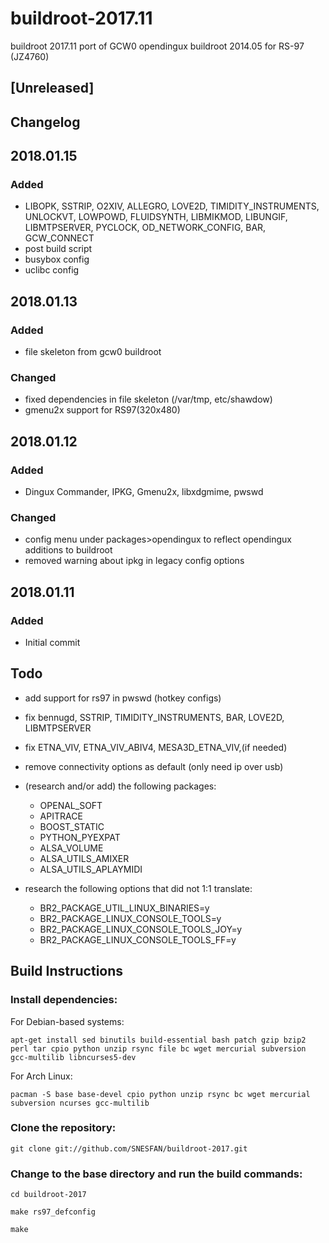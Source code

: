 # buildroot-2017.11

buildroot 2017.11 port of GCW0 opendingux buildroot 2014.05 for RS-97 (JZ4760)

## [Unreleased]

## Changelog
## 2018.01.15
### Added
- LIBOPK, SSTRIP, O2XIV, ALLEGRO, LOVE2D, TIMIDITY_INSTRUMENTS, UNLOCKVT, LOWPOWD, FLUIDSYNTH, LIBMIKMOD,  LIBUNGIF, LIBMTPSERVER, PYCLOCK, OD_NETWORK_CONFIG, BAR, GCW_CONNECT
- post build script
- busybox config
- uclibc config

## 2018.01.13
### Added 
- file skeleton from gcw0 buildroot

### Changed
- fixed dependencies in file skeleton (/var/tmp, etc/shawdow)
- gmenu2x support for RS97(320x480)

## 2018.01.12
### Added
- Dingux Commander, IPKG, Gmenu2x, libxdgmime, pwswd

### Changed
- config menu under packages>opendingux to reflect opendingux additions to buildroot
- removed warning about ipkg in legacy config options
        
## 2018.01.11
### Added
- Initial commit

## Todo
- add support for rs97 in pwswd (hotkey configs)
- fix bennugd, SSTRIP, TIMIDITY_INSTRUMENTS, BAR, LOVE2D, LIBMTPSERVER
- fix ETNA_VIV, ETNA_VIV_ABIV4, MESA3D_ETNA_VIV,(if needed)
- remove connectivity options as default (only need ip over usb)

- (research and/or add) the following packages:
  - OPENAL_SOFT
  - APITRACE
  - BOOST_STATIC
  - PYTHON_PYEXPAT
  - ALSA_VOLUME
  - ALSA_UTILS_AMIXER
  - ALSA_UTILS_APLAYMIDI

- research the following options that did not 1:1 translate:
  - BR2_PACKAGE_UTIL_LINUX_BINARIES=y
  - BR2_PACKAGE_LINUX_CONSOLE_TOOLS=y
  - BR2_PACKAGE_LINUX_CONSOLE_TOOLS_JOY=y
  - BR2_PACKAGE_LINUX_CONSOLE_TOOLS_FF=y

## Build Instructions

### Install dependencies:

For Debian-based systems:

`apt-get install sed binutils build-essential bash patch gzip bzip2 perl tar cpio python unzip rsync file bc wget mercurial subversion gcc-multilib libncurses5-dev`

For Arch Linux:

`pacman -S base base-devel cpio python unzip rsync bc wget mercurial subversion ncurses gcc-multilib`

### Clone the repository:

`git clone git://github.com/SNESFAN/buildroot-2017.git`

### Change to the base directory and run the build commands:

`cd buildroot-2017`

`make rs97_defconfig`

`make`
